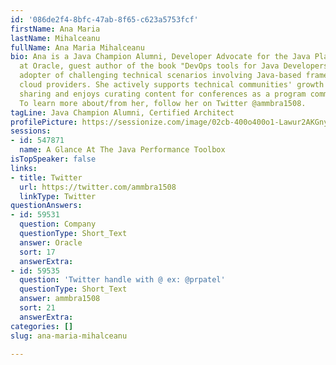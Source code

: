 ```yaml
---
id: '086de2f4-8bfc-47ab-8f65-c623a5753fcf'
firstName: Ana Maria
lastName: Mihalceanu
fullName: Ana Maria Mihalceanu
bio: Ana is a Java Champion Alumni, Developer Advocate for the Java Platform Group
  at Oracle, guest author of the book "DevOps tools for Java Developers", and a constant
  adopter of challenging technical scenarios involving Java-based frameworks and multiple
  cloud providers. She actively supports technical communities' growth through knowledge
  sharing and enjoys curating content for conferences as a program committee member.
  To learn more about/from her, follow her on Twitter @ammbra1508.
tagLine: Java Champion Alumni, Certified Architect
profilePicture: https://sessionize.com/image/02cb-400o400o1-Lawur2AKGny32MmkpG69jQ.JPG
sessions:
- id: 547871
  name: A Glance At The Java Performance Toolbox
isTopSpeaker: false
links:
- title: Twitter
  url: https://twitter.com/ammbra1508
  linkType: Twitter
questionAnswers:
- id: 59531
  question: Company
  questionType: Short_Text
  answer: Oracle
  sort: 17
  answerExtra: 
- id: 59535
  question: 'Twitter handle with @ ex: @prpatel'
  questionType: Short_Text
  answer: ammbra1508
  sort: 21
  answerExtra: 
categories: []
slug: ana-maria-mihalceanu

---
```


